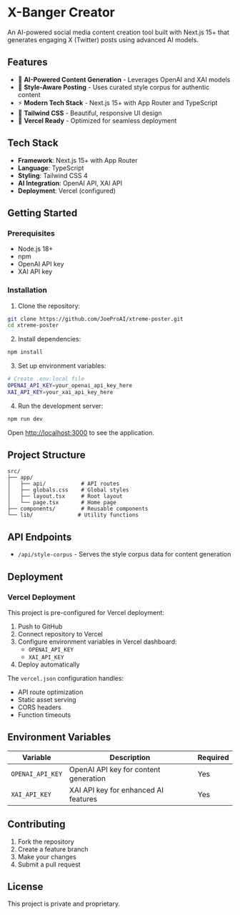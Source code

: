 # X-Banger Creator

An AI-powered social media content creation tool built with Next.js 15+ that generates engaging X (Twitter) posts using advanced AI models.

## Features

- 🤖 **AI-Powered Content Generation** - Leverages OpenAI and XAI models
- 🎯 **Style-Aware Posting** - Uses curated style corpus for authentic content
- ⚡ **Modern Tech Stack** - Next.js 15+ with App Router and TypeScript
- 🎨 **Tailwind CSS** - Beautiful, responsive UI design
- 🚀 **Vercel Ready** - Optimized for seamless deployment

## Tech Stack

- **Framework**: Next.js 15+ with App Router
- **Language**: TypeScript
- **Styling**: Tailwind CSS 4
- **AI Integration**: OpenAI API, XAI API
- **Deployment**: Vercel (configured)

## Getting Started

### Prerequisites

- Node.js 18+ 
- npm
- OpenAI API key
- XAI API key

### Installation

1. Clone the repository:
```bash
git clone https://github.com/JoeProAI/xtreme-poster.git
cd xtreme-poster
```

2. Install dependencies:
```bash
npm install
```

3. Set up environment variables:
```bash
# Create .env.local file
OPENAI_API_KEY=your_openai_api_key_here
XAI_API_KEY=your_xai_api_key_here
```

4. Run the development server:
```bash
npm run dev
```

Open [http://localhost:3000](http://localhost:3000) to see the application.

## Project Structure

```
src/
├── app/
│   ├── api/           # API routes
│   ├── globals.css    # Global styles
│   ├── layout.tsx     # Root layout
│   └── page.tsx       # Home page
├── components/        # Reusable components
└── lib/              # Utility functions
```

## API Endpoints

- `/api/style-corpus` - Serves the style corpus data for content generation

## Deployment

### Vercel Deployment

This project is pre-configured for Vercel deployment:

1. Push to GitHub
2. Connect repository to Vercel
3. Configure environment variables in Vercel dashboard:
   - `OPENAI_API_KEY`
   - `XAI_API_KEY`
4. Deploy automatically

The `vercel.json` configuration handles:
- API route optimization
- Static asset serving
- CORS headers
- Function timeouts

## Environment Variables

| Variable | Description | Required |
|----------|-------------|----------|
| `OPENAI_API_KEY` | OpenAI API key for content generation | Yes |
| `XAI_API_KEY` | XAI API key for enhanced AI features | Yes |

## Contributing

1. Fork the repository
2. Create a feature branch
3. Make your changes
4. Submit a pull request

## License

This project is private and proprietary.
